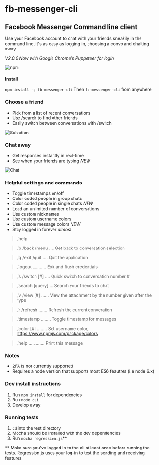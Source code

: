 # fb-messenger-cli
## Facebook Messenger Command line client
Use your Facebook account to chat with your friends sneakily in the command line, it's as easy as logging in, choosing a convo and chatting away.

*V2.0.0 Now with Google Chrome's Puppeteer for login*

![npm](https://nodei.co/npm/fb-messenger-cli.png?downloads=true)
#### Install
``npm install -g fb-messenger-cli``
Then ``fb-messenger-cli`` from anywhere

### Choose a friend
 - Pick from a list of recent conversations
 - Use /search to find other friends
 - Easily switch between conversations with /switch
 
![Selection](http://puu.sh/pSNkL/7d82e4d9f2.png)

### Chat away
 - Get responses instantly in real-time
 - See when your friends are typing *NEW*
 
![Chat](http://puu.sh/pSNNb/e7e08ca16e.png)

### Helpful settings and commands
 - Toggle timestamps on/off
 - Color coded people in group chats
 - Color coded people in single chats *NEW*
 - Load an unlimited number of conversations
 - Use custom nicknames
 - Use custom username colors
 - Use custom message colors *NEW*
 - Stay logged in forever *almost*
 
> /help

> /b /back /menu .... Get back to conversation selection

> /q /exit /quit .... Quit the application

> /logout ........... Exit and flush credentials

> /s /switch [#] .... Quick switch to conversation number #

> /search [query] ... Search your friends to chat

> /v /view [#] ...... View the attachment by the number given after the type

> /r /refresh ....... Refresh the current converation

> /timestamp ........ Toggle timestamp for messages

> /color [#] ........ Set username color, https://www.npmjs.com/package/colors

> /help ............. Print this message

### Notes
- 2FA is not currently supported
- Requires a node version that supports most ES6 feautres (i.e node 6.x)

### Dev install instructions
1. Run ``npm install`` for dependencies
3. Run ``node cli``
4. Develop away

### Running tests
1. ``cd`` into the test directory
2. Mocha should be installed with the dev dependencies
3. Run ``mocha regression.js``**

** Make sure you've logged in to the cli at least once before running the tests. Regression.js uses your log-in to test the sending and receiving features

